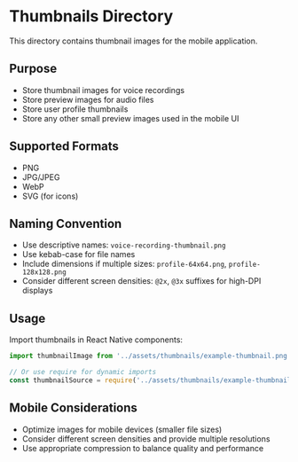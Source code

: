 # Thumbnails Directory

This directory contains thumbnail images for the mobile application.

## Purpose
- Store thumbnail images for voice recordings
- Store preview images for audio files
- Store user profile thumbnails
- Store any other small preview images used in the mobile UI

## Supported Formats
- PNG
- JPG/JPEG
- WebP
- SVG (for icons)

## Naming Convention
- Use descriptive names: `voice-recording-thumbnail.png`
- Use kebab-case for file names
- Include dimensions if multiple sizes: `profile-64x64.png`, `profile-128x128.png`
- Consider different screen densities: `@2x`, `@3x` suffixes for high-DPI displays

## Usage
Import thumbnails in React Native components:
```typescript
import thumbnailImage from '../assets/thumbnails/example-thumbnail.png';

// Or use require for dynamic imports
const thumbnailSource = require('../assets/thumbnails/example-thumbnail.png');
```

## Mobile Considerations
- Optimize images for mobile devices (smaller file sizes)
- Consider different screen densities and provide multiple resolutions
- Use appropriate compression to balance quality and performance